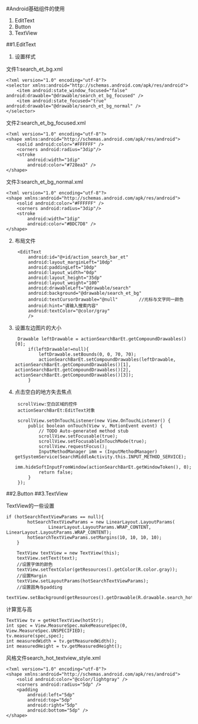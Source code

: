 #Android基础组件的使用
1. EditText
2. Button
3. TextView


##1.EditText
1. 设置样式

文件1:search_et_bg.xml
	
	<?xml version="1.0" encoding="utf-8"?>
	<selector xmlns:android="http://schemas.android.com/apk/res/android">
	    <item android:state_window_focused="false" android:drawable="@drawable/search_et_bg_focused" />
	    <item android:state_focused="true" android:drawable="@drawable/search_et_bg_normal" />
	</selector>

文件2:search_et_bg_focused.xml

	<?xml version="1.0" encoding="utf-8"?>
	<shape xmlns:android="http://schemas.android.com/apk/res/android">
	    <solid android:color="#FFFFFF" />
	    <corners android:radius="3dip"/>
	    <stroke
	        android:width="1dip"
	        android:color="#728ea3" />
	</shape>
	
文件3:search_et_bg_normal.xml

	<?xml version="1.0" encoding="utf-8"?>
	<shape xmlns:android="http://schemas.android.com/apk/res/android">
	    <solid android:color="#FFFFFF" />
	    <corners android:radius="3dip"/>
	    <stroke
	        android:width="1dip"
	        android:color="#BDC7D8" />
	</shape>

2. 布局文件
	
		<EditText
		    android:id="@+id/action_search_bar_et"
		    android:layout_marginLeft="10dp"
		    android:paddingLeft="10dp"
		    android:layout_width="0dp"
		    android:layout_height="35dp"
		    android:layout_weight="100"
		    android:drawableLeft="@drawable/search"
		    android:background="@drawable/search_et_bg"
		    android:textCursorDrawable="@null"        //光标与文字同一颜色
		    android:hint="请输入搜索内容"
		    android:textColor="@color/gray"
		    />
		    
3. 设置左边图片的大小

		Drawable leftDrawable = actionSearchBarEt.getCompoundDrawables()[0];
            if(leftDrawable!=null){
                leftDrawable.setBounds(0, 0, 70, 70);
                actionSearchBarEt.setCompoundDrawables(leftDrawable, actionSearchBarEt.getCompoundDrawables()[1], actionSearchBarEt.getCompoundDrawables()[2], actionSearchBarEt.getCompoundDrawables()[3]);
            }
4. 点击空白的地方失去焦点

		scrollView:空白区域的控件
		actionSearchBarEt:EditText对象
		
		scrollView.setOnTouchListener(new View.OnTouchListener() {
            public boolean onTouch(View v, MotionEvent event) {
                // TODO Auto-generated method stub
                scrollView.setFocusable(true);
                scrollView.setFocusableInTouchMode(true);
                scrollView.requestFocus();
                InputMethodManager imm = (InputMethodManager) getSystemService(SearchMiddleActivity.this.INPUT_METHOD_SERVICE);
                imm.hideSoftInputFromWindow(actionSearchBarEt.getWindowToken(), 0);
                return false;
            }
        });
        
##2.Button
##3.TextView

TextView的一些设置

	if (hotSearchTextViewParams == null){
            hotSearchTextViewParams = new LinearLayout.LayoutParams(
                    LinearLayout.LayoutParams.WRAP_CONTENT, LinearLayout.LayoutParams.WRAP_CONTENT);
            hotSearchTextViewParams.setMargins(10, 10, 10, 10);
        }

        TextView textView = new TextView(this);
        textView.setText(text);
        //设置字体的颜色
        textView.setTextColor(getResources().getColor(R.color.gray));
        //设置Margin
        textView.setLayoutParams(hotSearchTextViewParams);
        //设置圆角与padding
      textView.setBackground(getResources().getDrawable(R.drawable.search_hot_textview_style));

计算宽与高

	TextView tv = getHotTextView(hotStr);
    int spec = View.MeasureSpec.makeMeasureSpec(0, View.MeasureSpec.UNSPECIFIED);
    tv.measure(spec,spec);
    int measuredWidth = tv.getMeasuredWidth();
    int measuredHeight = tv.getMeasuredHeight();

风格文件search_hot_textview_style.xml

	<?xml version="1.0" encoding="utf-8"?>
	<shape xmlns:android="http://schemas.android.com/apk/res/android">
	    <solid android:color="@color/lightgray" />
	    <corners android:radius="5dp" />
	    <padding
	        android:left="5dp"
	        android:top="5dp"
	        android:right="5dp"
	        android:bottom="5dp" />
	</shape>